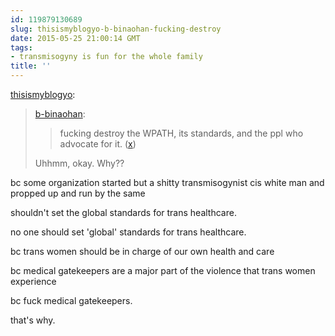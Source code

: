 ```yaml
---
id: 119879130689
slug: thisismyblogyo-b-binaohan-fucking-destroy
date: 2015-05-25 21:00:14 GMT
tags:
- transmisogyny is fun for the whole family
title: ''
---
```

<p><a href="http://thisismyblogyo.tumblr.com/post/119685007544/b-binaohan-fucking-destroy-the-wpath-its" class="tumblr_blog">thisismyblogyo</a>:</p>

<blockquote><p><a href="http://xd.binaohan.org/post/119680329224/fucking-destroy-the-wpath-its-standards-and-the" class="tumblr_blog">b-binaohan</a>:</p>

<blockquote><p>fucking destroy the WPATH, its standards, and the ppl who advocate for it. (<a href="http://twitter.com/b_binaohan/status/602112960920690688">x</a>)</p></blockquote>

<p>Uhhmm, okay. Why??</p></blockquote>

bc some organization started but a shitty transmisogynist cis white man and propped up and run by the same

shouldn't set the global standards for trans healthcare.

no one should set 'global' standards for trans healthcare. 

bc trans women should be in charge of our own health and care

bc medical gatekeepers are a major part of the violence that trans women experience

bc fuck medical gatekeepers.

that's why.